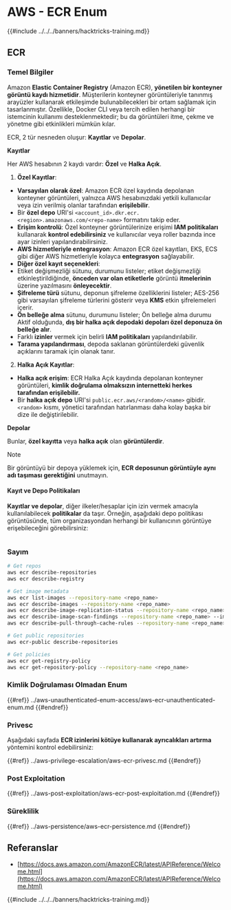 # AWS - ECR Enum

{{#include ../../../banners/hacktricks-training.md}}

## ECR

### Temel Bilgiler

Amazon **Elastic Container Registry** (Amazon ECR), **yönetilen bir konteyner görüntü kaydı hizmetidir**. Müşterilerin konteyner görüntüleriyle tanınmış arayüzler kullanarak etkileşimde bulunabilecekleri bir ortam sağlamak için tasarlanmıştır. Özellikle, Docker CLI veya tercih edilen herhangi bir istemcinin kullanımı desteklenmektedir; bu da görüntüleri itme, çekme ve yönetme gibi etkinlikleri mümkün kılar.

ECR, 2 tür nesneden oluşur: **Kayıtlar** ve **Depolar**.

**Kayıtlar**

Her AWS hesabının 2 kaydı vardır: **Özel** ve **Halka Açık**.

1. **Özel Kayıtlar**:

- **Varsayılan olarak özel**: Amazon ECR özel kaydında depolanan konteyner görüntüleri, yalnızca AWS hesabınızdaki yetkili kullanıcılar veya izin verilmiş olanlar tarafından **erişilebilir**.
- Bir **özel depo** URI'si `<account_id>.dkr.ecr.<region>.amazonaws.com/<repo-name>` formatını takip eder.
- **Erişim kontrolü**: Özel konteyner görüntülerinize erişimi **IAM politikaları** kullanarak **kontrol edebilirsiniz** ve kullanıcılar veya roller bazında ince ayar izinleri yapılandırabilirsiniz.
- **AWS hizmetleriyle entegrasyon**: Amazon ECR özel kayıtları, EKS, ECS gibi diğer AWS hizmetleriyle kolayca **entegrasyon** sağlayabilir.
- **Diğer özel kayıt seçenekleri**:
- Etiket değişmezliği sütunu, durumunu listeler; etiket değişmezliği etkinleştirildiğinde, **önceden var olan etiketlerle** görüntü **itmelerinin** üzerine yazılmasını **önleyecektir**.
- **Şifreleme türü** sütunu, deponun şifreleme özelliklerini listeler; AES-256 gibi varsayılan şifreleme türlerini gösterir veya **KMS** etkin şifrelemeleri içerir.
- **Ön belleğe alma** sütunu, durumunu listeler; Ön belleğe alma durumu Aktif olduğunda, **dış bir halka açık depodaki depoları özel deponuza ön belleğe alır**.
- Farklı **izinler** vermek için belirli **IAM politikaları** yapılandırılabilir.
- **Tarama yapılandırması**, depoda saklanan görüntülerdeki güvenlik açıklarını taramak için olanak tanır.

2. **Halka Açık Kayıtlar**:

- **Halka açık erişim**: ECR Halka Açık kaydında depolanan konteyner görüntüleri, **kimlik doğrulama olmaksızın internetteki herkes tarafından erişilebilir.**
- Bir **halka açık depo** URI'si `public.ecr.aws/<random>/<name>` gibidir. `<random>` kısmı, yönetici tarafından hatırlanması daha kolay başka bir dize ile değiştirilebilir.

**Depolar**

Bunlar, **özel kayıtta** veya **halka açık** olan **görüntülerdir**.

> [!NOTE]
> Bir görüntüyü bir depoya yüklemek için, **ECR deposunun görüntüyle aynı adı taşıması gerektiğini** unutmayın.

#### Kayıt ve Depo Politikaları

**Kayıtlar ve depolar**, diğer ilkeler/hesaplar için izin vermek amacıyla kullanılabilecek **politikalar** da taşır. Örneğin, aşağıdaki depo politikası görüntüsünde, tüm organizasyondan herhangi bir kullanıcının görüntüye erişebileceğini görebilirsiniz:

<figure><img src="../../../images/image (280).png" alt=""><figcaption></figcaption></figure>

### Sayım
```bash
# Get repos
aws ecr describe-repositories
aws ecr describe-registry

# Get image metadata
aws ecr list-images --repository-name <repo_name>
aws ecr describe-images --repository-name <repo_name>
aws ecr describe-image-replication-status --repository-name <repo_name> --image-id <image_id>
aws ecr describe-image-scan-findings --repository-name <repo_name> --image-id <image_id>
aws ecr describe-pull-through-cache-rules --repository-name <repo_name> --image-id <image_id>

# Get public repositories
aws ecr-public describe-repositories

# Get policies
aws ecr get-registry-policy
aws ecr get-repository-policy --repository-name <repo_name>
```
### Kimlik Doğrulaması Olmadan Enum

{{#ref}}
../aws-unauthenticated-enum-access/aws-ecr-unauthenticated-enum.md
{{#endref}}

### Privesc

Aşağıdaki sayfada **ECR izinlerini kötüye kullanarak ayrıcalıkları artırma** yöntemini kontrol edebilirsiniz:

{{#ref}}
../aws-privilege-escalation/aws-ecr-privesc.md
{{#endref}}

### Post Exploitation

{{#ref}}
../aws-post-exploitation/aws-ecr-post-exploitation.md
{{#endref}}

### Süreklilik

{{#ref}}
../aws-persistence/aws-ecr-persistence.md
{{#endref}}

## Referanslar

- [https://docs.aws.amazon.com/AmazonECR/latest/APIReference/Welcome.html](https://docs.aws.amazon.com/AmazonECR/latest/APIReference/Welcome.html)

{{#include ../../../banners/hacktricks-training.md}}
